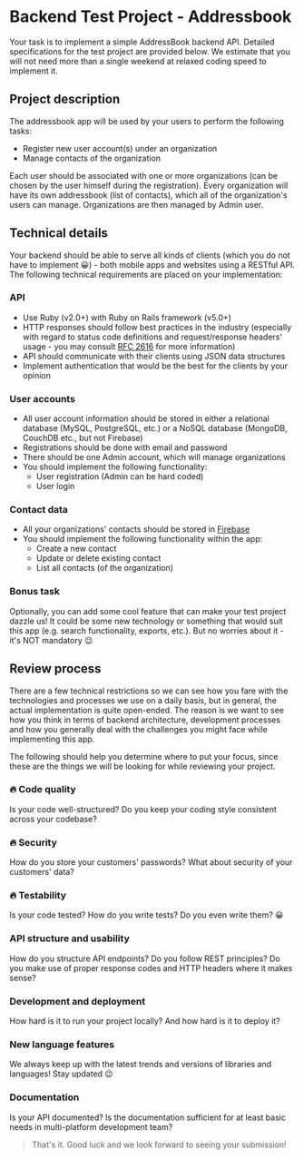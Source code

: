 [firebase-url]: https://firebase.com
[rfc-http-url]: https://www.ietf.org/rfc/rfc2616.txt

# Backend Test Project - Addressbook

Your task is to implement a simple AddressBook backend API. Detailed specifications for the test project are provided below. We estimate that you will not need more than a single weekend at relaxed coding speed to implement it.

## Project description

The addressbook app will be used by your users to perform the following tasks:

- Register new user account(s) under an organization
- Manage contacts of the organization

Each user should be associated with one or more organizations (can be chosen by the user himself during the registration). Every organization will have its own addressbook (list of contacts), which all of the organization's users can manage. Organizations are then managed by Admin user.

## Technical details

Your backend should be able to serve all kinds of clients (which you do not have to implement 😀) - both mobile apps and websites using a RESTful API. The following technical requirements are placed on your implementation:

### API

- Use Ruby (v2.0+) with Ruby on Rails framework (v5.0+)
- HTTP responses should follow best practices in the industry (especially with regard to status code definitions and request/response headers' usage - you may consult [RFC 2616][rfc-http-url] for more information)
- API should communicate with their clients using JSON data structures
- Implement authentication that would be the best for the clients by your opinion


### User accounts

- All user account information should be stored in either a relational database (MySQL, PostgreSQL, etc.) or a NoSQL database (MongoDB, CouchDB etc., but not Firebase)
- Registrations should be done with email and password
- There should be one Admin account, which will manage organizations
- You should implement the following functionality:
  - User registration (Admin can be hard coded)
  - User login

### Contact data

- All your organizations' contacts should be stored in [Firebase][firebase-url]
- You should implement the following functionality within the app:
  - Create a new contact
  - Update or delete existing contact
  - List all contacts (of the organization)

### Bonus task

Optionally, you can add some cool feature that can make your test project dazzle us! It could be some new technology or something that would suit this app (e.g. search functionality, exports, etc.). But no worries about it - it's NOT mandatory 😉

## Review process

There are a few technical restrictions so we can see how you fare with the technologies and processes we use on a daily basis, but in general, the actual implementation is quite open-ended. The reason is we want to see how you think in terms of backend architecture, development processes and how you generally deal with the challenges you might face while implementing this app.

The following should help you determine where to put your focus, since these are the things we will be looking for while reviewing your project.

### 🔥 Code quality

Is your code well-structured? Do you keep your coding style consistent across your codebase?

### 🔥 Security

How do you store your customers' passwords? What about security of your customers' data?

### 🔥 Testability

Is your code tested? How do you write tests? Do you even write them? 😀

### API structure and usability

How do you structure API endpoints? Do you follow REST principles? Do you make use of proper response codes and HTTP headers where it makes sense?

### Development and deployment

How hard is it to run your project locally? And how hard is it to deploy it?

### New language features

We always keep up with the latest trends and versions of libraries and languages! Stay updated 😉
### Documentation

Is your API documented? Is the documentation sufficient for at least basic needs in multi-platform development team?

> That's it. Good luck and we look forward to seeing your submission!
